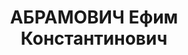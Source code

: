 ---
title: АБРАМОВИЧ Ефим Константинович
description: "Род. в 1902, г. С.-Петербург, еврей. Проживал: г. Бийск. Нач. холодильного\
  \ цеха мясокомбината \n  Арестован 20.02.1937. Обв. по ст. 17-58-8, ст. 58-11. Приговор:\
  \ ВК ВС СССР, 29.04.1937 – 8 лет с последующим поражением в правах на 5 лет. \n\
  \  Реабилитирован верховным судом СССР 22.10.1956"
---